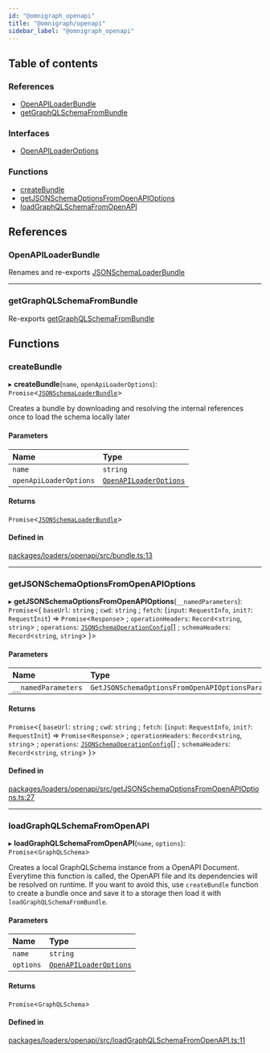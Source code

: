 ```yaml
---
id: "@omnigraph_openapi"
title: "@omnigraph/openapi"
sidebar_label: "@omnigraph_openapi"
---
```


## Table of contents

### References

- [OpenAPILoaderBundle](loaders_openapi_src#openapiloaderbundle)
- [getGraphQLSchemaFromBundle](loaders_openapi_src#getgraphqlschemafrombundle)

### Interfaces

- [OpenAPILoaderOptions](/docs/api/interfaces/loaders_openapi_src.OpenAPILoaderOptions)

### Functions

- [createBundle](loaders_openapi_src#createbundle)
- [getJSONSchemaOptionsFromOpenAPIOptions](loaders_openapi_src#getjsonschemaoptionsfromopenapioptions)
- [loadGraphQLSchemaFromOpenAPI](loaders_openapi_src#loadgraphqlschemafromopenapi)

## References

### OpenAPILoaderBundle

Renames and re-exports [JSONSchemaLoaderBundle](/docs/api/interfaces/loaders_json_schema_src.JSONSchemaLoaderBundle)

___

### getGraphQLSchemaFromBundle

Re-exports [getGraphQLSchemaFromBundle](loaders_json_schema_src#getgraphqlschemafrombundle)

## Functions

### createBundle

▸ **createBundle**(`name`, `openApiLoaderOptions`): `Promise`\<[`JSONSchemaLoaderBundle`](/docs/api/interfaces/loaders_json_schema_src.JSONSchemaLoaderBundle)>

Creates a bundle by downloading and resolving the internal references once
to load the schema locally later

#### Parameters

| Name | Type |
| :------ | :------ |
| `name` | `string` |
| `openApiLoaderOptions` | [`OpenAPILoaderOptions`](/docs/api/interfaces/loaders_openapi_src.OpenAPILoaderOptions) |

#### Returns

`Promise`\<[`JSONSchemaLoaderBundle`](/docs/api/interfaces/loaders_json_schema_src.JSONSchemaLoaderBundle)>

#### Defined in

[packages/loaders/openapi/src/bundle.ts:13](https://github.com/Urigo/graphql-mesh/blob/master/packages/loaders/openapi/src/bundle.ts#L13)

___

### getJSONSchemaOptionsFromOpenAPIOptions

▸ **getJSONSchemaOptionsFromOpenAPIOptions**(`__namedParameters`): `Promise`\<\{ `baseUrl`: `string` ; `cwd`: `string` ; `fetch`: (`input`: `RequestInfo`, `init?`: `RequestInit`) => `Promise`\<`Response`> ; `operationHeaders`: `Record`\<`string`, `string`> ; `operations`: [`JSONSchemaOperationConfig`](loaders_json_schema_src#jsonschemaoperationconfig)[] ; `schemaHeaders`: `Record`\<`string`, `string`>  }>

#### Parameters

| Name | Type |
| :------ | :------ |
| `__namedParameters` | `GetJSONSchemaOptionsFromOpenAPIOptionsParams` |

#### Returns

`Promise`\<\{ `baseUrl`: `string` ; `cwd`: `string` ; `fetch`: (`input`: `RequestInfo`, `init?`: `RequestInit`) => `Promise`\<`Response`> ; `operationHeaders`: `Record`\<`string`, `string`> ; `operations`: [`JSONSchemaOperationConfig`](loaders_json_schema_src#jsonschemaoperationconfig)[] ; `schemaHeaders`: `Record`\<`string`, `string`>  }>

#### Defined in

[packages/loaders/openapi/src/getJSONSchemaOptionsFromOpenAPIOptions.ts:27](https://github.com/Urigo/graphql-mesh/blob/master/packages/loaders/openapi/src/getJSONSchemaOptionsFromOpenAPIOptions.ts#L27)

___

### loadGraphQLSchemaFromOpenAPI

▸ **loadGraphQLSchemaFromOpenAPI**(`name`, `options`): `Promise`\<`GraphQLSchema`>

Creates a local GraphQLSchema instance from a OpenAPI Document.
Everytime this function is called, the OpenAPI file and its dependencies will be resolved on runtime.
If you want to avoid this, use `createBundle` function to create a bundle once and save it to a storage
then load it with `loadGraphQLSchemaFromBundle`.

#### Parameters

| Name | Type |
| :------ | :------ |
| `name` | `string` |
| `options` | [`OpenAPILoaderOptions`](/docs/api/interfaces/loaders_openapi_src.OpenAPILoaderOptions) |

#### Returns

`Promise`\<`GraphQLSchema`>

#### Defined in

[packages/loaders/openapi/src/loadGraphQLSchemaFromOpenAPI.ts:11](https://github.com/Urigo/graphql-mesh/blob/master/packages/loaders/openapi/src/loadGraphQLSchemaFromOpenAPI.ts#L11)
